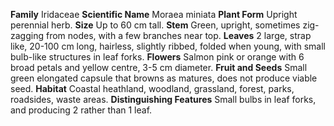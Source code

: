  **Family** Iridaceae **Scientific Name** Moraea miniata **Plant Form** Upright perennial herb. **Size** Up to 60 cm tall. **Stem** Green, upright, sometimes zig-zagging from nodes, with a few branches near top. **Leaves** 2 large, strap like, 20-100 cm long, hairless, slightly ribbed, folded when young, with small bulb-like structures in leaf forks. **Flowers** Salmon pink or orange with 6 broad petals and yellow centre, 3-5 cm diameter. **Fruit and Seeds** Small green elongated capsule that browns as matures, does not produce viable seed. **Habitat** Coastal heathland, woodland, grassland, forest, parks, roadsides, waste areas. **Distinguishing Features** Small bulbs in leaf forks, and producing 2 rather than 1 leaf.